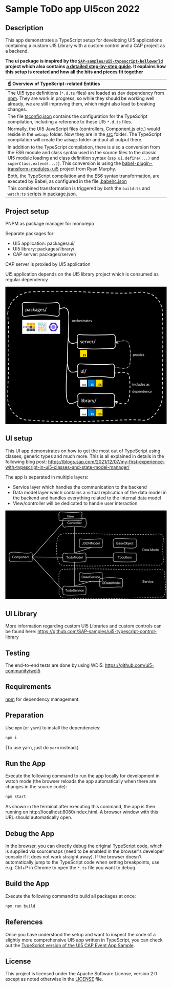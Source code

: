 # Sample ToDo app UI5con 2022

## Description

This app demonstrates a TypeScript setup for developing UI5 applications containing a custom UI5 Library with a custom control and a CAP project as a backend.

**The ui package is inspired by the [`SAP-samples/ui5-typescript-helloworld`](https://github.com/SAP-samples/ui5-typescript-helloworld) project which  also contains [a detailed step-by-step guide](https://github.com/SAP-samples/ui5-typescript-helloworld/blob/main/step-by-step.md). It explains how this setup is created and how all the bits and pieces fit together**

| :point_up: Overview of TypeScript-related Entities |
|:---------------------------|
| The UI5 type definitions (`*.d.ts` files) are loaded as dev dependency from [npm](https://www.npmjs.com/package/@openui5/ts-types-esm). They are work in progress, so while they should be working well already, we are still improving them, which might also lead to breaking changes. |
| The file [tsconfig.json](tsconfig.json) contains the configuration for the TypeScript compilation, including a reference to these UI5 `*.d.ts` files. |
| Normally, the UI5 JavaScript files (controllers, Component.js etc.) would reside in the `webapp` folder. Now they are in the [src](src) folder. The TypeScript compilation will create the `webapp` folder and put all output there. |
| In addition to the TypeScript compilation, there is also a conversion from the ES6 module and class syntax used in the source files to the classic UI5 module loading and class definition syntax (`sap.ui.define(...)` and `superClass.extend(...)`). This conversion is using the [babel-plugin-transform-modules-ui5](https://github.com/r-murphy/babel-plugin-transform-modules-ui5) project from Ryan Murphy. |
| Both, the TypeScript compilation and the ES6 syntax transformation, are executed by Babel, as configured in the file [.babelrc.json](.babelrc.json) |
| This combined transformation is triggered by both the `build:ts` and `watch:ts` scripts in [package.json](package.json). |

## Project setup
PNPM as package manager for monorepo

Separate packages for:
 - UI5 application: packages/ui/
 - UI5 library: packages/library/
 - CAP server: packages/server/

CAP server is proxied by UI5 application

UI5 application depends on the UI5 library project which is consumed as regular dependency

![Project setup Image](./images/project.png)

## UI setup
This UI app demonstrates on how to get the most out of TypeScript using classes, generic types and much more. This is all explained in details in the following blog post: https://blogs.sap.com/2021/12/07/my-first-experience-with-typescript-in-ui5-classes-and-state-model-manager/

The app is separated in multiple layers:
 - Service layer which handles the communication to the backend
 - Data model layer which contains a virtual replication of the data model in the backend and handles everything related to the internal data model
 - View/controller will be dedicated to handle user interaction

![UI setup image](./images/ui-structure.png)

## UI Library
More information regarding custom UI5 Libraries and custom controls can be found here: https://github.com/SAP-samples/ui5-typescript-control-library

## Testing
The end-to-end tests are done by using WDI5: https://github.com/ui5-community/wdi5

## Requirements

[npm](https://www.npmjs.com/) for dependency management.

## Preparation

Use `npm` (or `yarn`) to install the dependencies:

```sh
npm i
```

(To use yarn, just do `yarn` instead.)

## Run the App

Execute the following command to run the app locally for development in watch mode (the browser reloads the app automatically when there are changes in the source code):

```sh
npm start
```

As shown in the terminal after executing this command, the app is then running on http://localhost:8080/index.html. A browser window with this URL should automatically open.

## Debug the App

In the browser, you can directly debug the original TypeScript code, which is supplied via sourcemaps (need to be enabled in the browser's developer console if it does not work straight away). If the browser doesn't automatically jump to the TypeScript code when setting breakpoints, use e.g. Ctrl+P in Chrome to open the `*.ts` file you want to debug.

## Build the App

Execute the following command to build all packages at once:

```sh
npm run build
```

## References

Once you have understood the setup and want to inspect the code of a slightly more comprehensive UI5 app written in TypeScript, you can check out the [TypeScript version of the UI5 CAP Event App Sample](https://github.com/SAP-samples/ui5-cap-event-app/tree/typescript).


## License

This project is licensed under the Apache Software License, version 2.0 except as noted otherwise in the [LICENSE](LICENSE) file.
